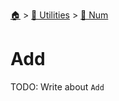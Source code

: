 <!--startTocHeader-->
[🏠](../../README.md) > [🔧 Utilities](../README.md) > [🔢 Num](README.md)
# Add
<!--endTocHeader-->

TODO: Write about `Add`

<!--startTocSubTopic-->
<!--endTocSubTopic-->